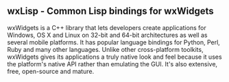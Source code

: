 ## wxLisp - Common Lisp bindings for wxWidgets

wxWidgets is a C++ library that lets developers create applications for Windows, OS X and Linux on 32-bit and 64-bit architectures as well as several mobile platforms. It has popular language bindings for Python, Perl, Ruby and many other languages. Unlike other cross-platform toolkits, wxWidgets gives its applications a truly native look and feel because it uses the platform's native API rather than emulating the GUI. It's also extensive, free, open-source and mature.

